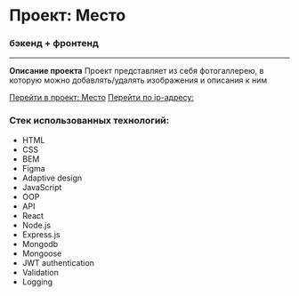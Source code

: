 # Проект: Место

### бэкенд + фронтенд

---

**Описание проекта**
Проект представляет из себя фотогаллерею, в которую можно добавлять/удалять изображения и описания к ним

[Перейти в проект: Место](http://gumlokt.students.nomoreparties.space)
[Перейти по ip-адресу:](http://178.154.226.175)

### Стек использованных технологий:

- HTML
- CSS
- BEM
- Figma
- Adaptive design
- JavaScript
- OOP
- API
- React
- Node.js
- Express.js
- Mongodb
- Mongoose
- JWT authentication
- Validation
- Logging
